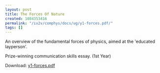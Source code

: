 ```yaml
---
layout: post
title: The Forces Of Nature
created: 1084353416
permalink: "/ix2v/comphys/docs/ug/y1-forces.pdf/"
tags: []
---
```

An overview of the fundamental forces of physics, aimed at the 'educated layperson'.

Prize-winning communication skills essay. (1st Year)


Download: <a href="/page/files/y1-forces.pdf">y1-forces.pdf</a>
